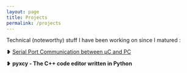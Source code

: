 ```yaml
---
layout: page
title: Projects
permalink: /projects
---
```

Technical (noteworthy) stuff I have been working on since I matured :

❥ <a href="https://rounakdatta.github.io/2017/09/02/spc-proj.html">Serial Port Communication between μC and PC</a>

❥ <b href="https://rounakdatta.github.io/2017/09/02/pyxcy-proj.html">pyxcy - The C++ code editor written in Python</b>